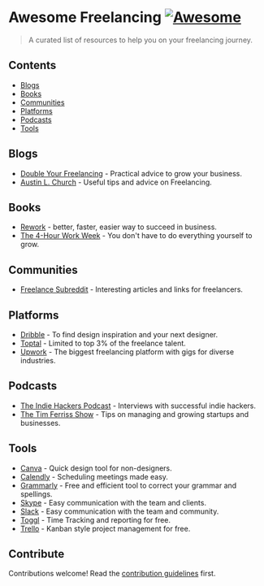 # Awesome Freelancing [![Awesome](https://awesome.re/badge.svg)](https://awesome.re)

> A curated list of resources to help you on your freelancing journey.


## Contents

- [Blogs](#blogs)
- [Books](#books)
- [Communities](#blogs)
- [Platforms](#platforms)
- [Podcasts](#podcasts)
- [Tools](#tools)


## Blogs
- [Double Your Freelancing](https://doubleyourfreelancing.com/) - Practical advice to grow your business.
- [Austin L. Church](https://austinlchurch.com/) - Useful tips and advice on Freelancing.


## Books
- [Rework](https://www.amazon.com/gp/product/0307463745/) -  better, faster, easier way to succeed in business.
- [The 4-Hour Work Week](https://fourhourworkweek.com/) - You don't have to do everything yourself to grow.


## Communities
- [Freelance Subreddit](https://www.reddit.com/r/freelance/) - Interesting articles and links for freelancers.


## Platforms
- [Dribble](https://dribbble.com/) - To find design inspiration and your next designer.
- [Toptal](https://www.toptal.com/) - Limited to top 3% of the freelance talent.
- [Upwork](https://www.upwork.com/) - The biggest freelancing platform with gigs for diverse industries.


## Podcasts
- [The Indie Hackers Podcast](https://www.indiehackers.com/podcast/) - Interviews with successful indie hackers.
- [The Tim Ferriss Show](https://tim.blog/podcast/) - Tips on managing and growing startups and businesses.


## Tools
- [Canva](https://www.canva.com/) - Quick design tool for non-designers.
- [Calendly](https://calendly.com/) - Scheduling meetings made easy.
- [Grammarly](https://www.grammarly.com/) - Free and efficient tool to correct your grammar and spellings.
- [Skype](https://www.skype.com/) - Easy communication with the team and clients.
- [Slack](https://slack.com/) - Easy communication with the team and community.
- [Toggl](https://toggl.com/) - Time Tracking and reporting for free.
- [Trello](https://trello.com/) - Kanban style project management for free.


## Contribute

Contributions welcome! Read the [contribution guidelines](contributing.md) first.
